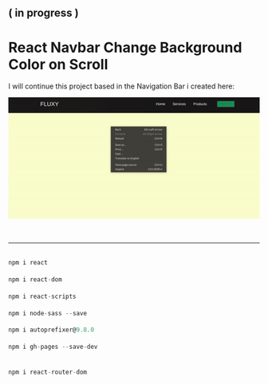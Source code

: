 ## ( in progress )

# React Navbar Change Background Color on Scroll

<p> I will continue this project based in the Navigation Bar i created here:</p>

[<img src="./src/img/uglywebsite.gif">](https://nadiamariduena.github.io/react-responsive1/)

<br>

<hr>

```javascript

npm i react

npm i react-dom

npm i react-scripts

npm i node-sass --save

npm i autoprefixer@9.8.0

npm i gh-pages --save-dev


npm i react-router-dom
```

